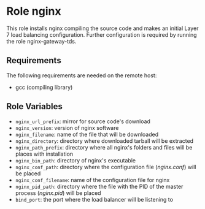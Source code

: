 Role nginx
=========

This role installs nginx compiling the source code and makes an initial Layer 7 load balancing configuration. Further configuration is required by running the role nginx-gateway-tds.

Requirements
------------

The following requirements are needed on the remote host:

* gcc (compiling library) 

Role Variables
--------------

* `nginx_url_prefix`: mirror for source code's download
* `nginx_version`: version of nginx software
* `nginx_filename`: name of the file that will be downloaded
* `nginx_directory`: directory where downloaded tarball will be extracted
* `nginx_path_prefix`: directory where all nginx's folders and files will be places with installation
* `nginx_bin_path`: directory of nginx's executable
* `nginx_conf_path`: directory where the configuration file (*nginx.conf*) will be placed
* `nginx_conf_filename`: name of the configuration file for nginx
* `nginx_pid_path`: directory where the file with the PID of the master process (*nginx.pid*) will be placed
* `bind_port`: the port where the load balancer will be listening to 
